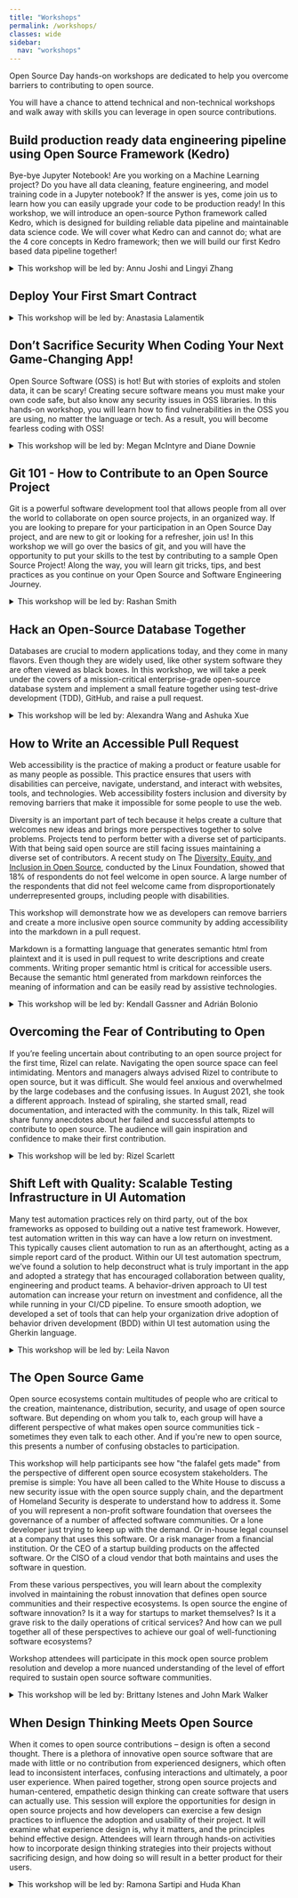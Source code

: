 ```yaml
---
title: "Workshops"
permalink: /workshops/
classes: wide
sidebar:
  nav: "workshops"
---
```


Open Source Day hands-on workshops are dedicated to help you overcome barriers to contributing to open source. 

You will have a chance to attend technical and non-technical workshops and walk away with skills you can leverage in open source contributions.


## Build production ready data engineering pipeline using Open Source Framework (Kedro)

Bye-bye Jupyter Notebook! Are you working on a Machine Learning project? Do you have all data cleaning, feature engineering, and model training code in a Jupyter notebook? If the answer is yes, come join us to learn how you can easily upgrade your code to be production ready! In this workshop, we will introduce an open-source Python framework called Kedro, which is designed for building reliable data pipeline and maintainable data science code. We will cover what Kedro can and cannot do; what are the 4 core concepts in Kedro framework; then we will build our first Kedro based data pipeline together!

<details>
  <summary>This workshop will be led by: Annu Joshi and Lingyi Zhang</summary>

  <br>
    Bio: Annu is a data engineer building analytics solutions at QuantumBlack, AI by Mckinsey. Her experience involves building distributed data pipelines on complex data systems across diverse problem domains. She has a passion for enabling others to learn and grow. She’s also been helping with the organization of Grace Hopper Celebration for the last 3 years in various forms.

  <br><br>
    Bio: Lingyi is a data engineer @QuantumBlack, AI by Mckinsey. Her primary focus is to build reliable and sustainable data solutions to enable ML and AI across different sectors, such as Basic materials, Telecom, Retail, Pharma. She is passionate about solving data challenges, such as big data, geo-spatial data, time-series data. Her current learning interest is MLOps, DevOps, and DataOps on cloud.
</details>

## Deploy Your First Smart Contract

<details>
  <summary>This workshop will be led by: Anastasia Lalamentik</summary>

  <br>
    Bio: Anastasia Lalamentik
</details>

## Don’t Sacrifice Security When Coding Your Next Game-Changing App!

Open Source Software (OSS) is hot! But with stories of exploits and stolen data, it can be scary! Creating secure software means you must make your own code safe, but also know any security issues in OSS libraries. In this hands-on workshop, you will learn how to find vulnerabilities in the OSS you are using, no matter the language or tech. As a result, you will become fearless coding with OSS!

<details>
  <summary>This workshop will be led by: Megan McIntyre and Diane Downie</summary>

  <br>
    Bio: <a href="https://www.linkedin.com/in/mjmcintyre/">Megan McIntyre</a> is a Senior Software Engineering Manager for the Black Duck product in the Software Integrity Group at Synopsys, starting in 2010. During her tenure, she has worked with numerous customers to understand their use of Open Source Software, and its potential security vulnerabilities.  In addition, Megan has made it her personal goal to transform the software industry into a safe and welcoming environment for women of all abilities and backgrounds—recognizing the value of the perspectives women bring to the table.  

  <br><br>
    Bio: <a href="https://www.linkedin.com/in/dianedownie/">Diane Downie</a> is a Software Architect for the Software Integrity Group at Synopsys.  There she oversees the Black Duck Knowledge Base of Open Source Software Components, Licenses, and Vulnerabilities.  Throughout her career, Diane has built enterprise software solutions for small startups to large corporations.  She has become accustomed to being the only woman in the room and has learned how to garner respect in those situations.  As a first-time attendee at GHC18 Diane was inspired by the experience and became determined to use her leadership skills to promote and support women in technology. 
</details>


## Git 101 - How to Contribute to an Open Source Project

Git is a powerful software development tool that allows people from all over the world to collaborate on open source projects, in an organized way. If you are looking to prepare for your participation in an  Open Source Day project, and are new to git or looking for a refresher, join us! In this workshop we will go over the basics of git, and you will have the opportunity to put your skills to the test by contributing to a sample Open Source Project! Along the way, you will learn git tricks, tips, and best practices as you continue on your Open Source and Software Engineering Journey. 

<details>
  <summary>This workshop will be led by: Rashan Smith</summary>

  <br>
    Bio: Rashan Smith is currently a Software Engineering Consultant at Red Hat. Her experience spans areas such as Enterprise Application Development, Cloud Computing, and DevOps. In her free time, she works on Blockchain side projects, and participates in hackathons and conferences as a participant and/or mentor. She is passionate about increasing representation in tech, and helping others navigate their tech journey. Rashan is a former GHC16 Scholar where she also attended her first Open Source Day event.  
</details>


## Hack an Open-Source Database Together

Databases are crucial to modern applications today, and they come in many flavors. Even though they are widely used, like other system software they are often viewed as black boxes. In this workshop, we will take a peek under the covers of a mission-critical enterprise-grade open-source database system and implement a small feature together using test-drive development (TDD), GitHub, and raise a pull request.

<details>
  <summary>This workshop will be led by: Alexandra Wang and Ashuka Xue</summary>

  <br>
    Bio: Alex is a Software Engineer at VMware. She works on the Greenplum open source MPP database. In the past five years she has worked in many areas of the database kernel, including query optimization and execution, catalog and storage, distributed transaction, partitioning, WAL replication, etc., as well as building tools and infrastructure for CI/CD, performance testing and release engineering. Alex has worked with many teams and has led the query performance acceleration team. She is experienced in cooperating cross-team/cross-geo and is working closely with product managers, engineering managers, field engineers and technical writers. She loves TDD and pair programming. Alex holds an MS in Information Technology from Carnegie Mellon University School of Computer Science.
</details>


## How to Write an Accessible Pull Request

Web accessibility is the practice of making a product or feature usable for as many people as possible. This practice ensures that users with disabilities can perceive, navigate, understand, and interact with websites, tools, and technologies. Web accessibility fosters inclusion and diversity by removing barriers that make it impossible for some people to use the web.

Diversity is an important part of tech because it helps create a culture that welcomes new ideas and brings more perspectives together to solve problems. Projects tend to perform better with a diverse set of participants. With that being said open source are still facing issues maintaining a diverse set of contributors. A recent study on The [Diversity, Equity, and Inclusion in Open Source](https://linuxfoundation.org/tools/the-2021-linux-foundation-report-on-diversity-equity-and-inclusion-in-open-source/), conducted by the Linux Foundation, showed that 18% of respondents do not feel welcome in open source. A large number of the respondents that did not feel welcome came from disproportionately underrepresented groups, including people with disabilities.

This workshop will demonstrate how we as developers can remove barriers and create a more inclusive open source community by adding accessibility into the markdown in a pull request.

Markdown is a formatting language that generates semantic html from plaintext and it is used in pull request to write descriptions and create comments. Writing proper semantic html is critical for accessible users. Because the semantic html generated from markdown reinforces the meaning of information and can be easily read by assistive technologies.

<details>
  <summary>This workshop will be led by: Kendall Gassner and Adrián Bolonio</summary>

  <br>
    Bio: Kendall Gassner is an Accessibility Software Engineer at Github. She became passionate about accessibility while working to make an inclusive drag-and-drop feature early on in her career. Her passion led her to become a Certified Professional in Web Accessibility  and Certified Professional in Accessibility Core Competencies. Outside of work she loves spending time painting and hiking. 

  <br><br>
    Bio: Adrián Bolonio is an Accessibility Software Engineer working at GitHub as part of a talented, diverse, and motivated team that will work on making GitHub and the Internet a better and more accessible place for everyone. When he is not at the office he enjoys a good read, working his way through any delicious recipe, and indulging his love for travelling to new places.
</details>

## Overcoming the Fear of Contributing to Open

If you’re feeling uncertain about contributing to an open source project for the first time, Rizel can relate. Navigating the open source space can feel intimidating. Mentors and managers always advised Rizel to contribute to open source, but it was difficult. She would feel anxious and overwhelmed by the large codebases and the confusing issues. In August 2021, she took a different approach. Instead of spiraling, she started small, read documentation, and interacted with the community. In this talk, Rizel will share funny anecdotes about her failed and successful attempts to contribute to open source. The audience will gain inspiration and confidence to make their first contribution.

<details>
  <summary>This workshop will be led by: Rizel Scarlett</summary>

  <br>
    Bio: Rizel is a Developer Advocate at GitHub. She moonlights as the Director of Programs at G{Code} House, an organization aimed at teaching women of color and non-binary people of color to code. Rizel believes in leveraging vulnerability, honesty, and kindness as means to educate early-career developers.
</details>


## Shift Left with Quality: Scalable Testing Infrastructure in UI Automation

Many test automation practices rely on third party, out of the box frameworks as opposed to building out a native test framework. However, test automation written in this way can have a low return on investment. This typically causes client automation to run as an afterthought, acting as a simple report card of the product. Within our UI test automation spectrum, we’ve found a solution to help deconstruct what is truly important in the app and adopted a strategy that has encouraged collaboration between quality, engineering and product teams. A behavior-driven approach to UI test automation can increase your return on investment and confidence, all the while running in your CI/CD pipeline. To ensure smooth adoption, we developed a set of tools that can help your organization drive adoption of behavior driven development (BDD) within UI test automation using the Gherkin language.
 
<details>
  <summary>This workshop will be led by: Leila Navon</summary>

  <br>
    Bio: Leila Navon is currently a Senior Engineering Manager at SiriusXM+Pandora. She has 10 years of experience spanning startups to large-cap companies. Leila currently leads a team of test automation engineers driving a culture of shared quality across the engineering organization through pragmatic test automation, influencing manual testing, quality of service, and overall CI/CD confidence. Before her career in tech, she worked as a sound designer on major motion picture films and owned a calligraphy business.
</details>

## The Open Source Game

Open source ecosystems contain multitudes of people who are critical to the creation, maintenance, distribution, security, and usage of open source software. But depending on whom you talk to, each group will have a different perspective of what makes open source communities tick - sometimes they even talk to each other. And if you're new to open source, this presents a number of confusing obstacles to participation. 

This workshop will help participants see how "the falafel gets made" from the perspective of different open source ecosystem stakeholders. The premise is simple: You have all been called to the White House to discuss a new security issue with the open source supply chain, and the department of Homeland Security is desperate to understand how to address it. Some of you will represent a non-profit software foundation that oversees the governance of a number of affected software communities. Or a lone developer just trying to keep up with the demand. Or in-house legal counsel at a company that uses this software. Or a risk manager from a financial institution. Or the CEO of a startup building products on the affected software. Or the CISO of a cloud vendor that both maintains and uses the software in question. 

From these various perspectives, you will learn about the complexity involved in maintaining the robust innovation that defines open source communities and their respective ecosystems. Is open source the engine of software innovation? Is it a way for startups to market themselves? Is it a grave risk to the daily operations of critical services? And how can we pull together all of these perspectives to achieve our goal of well-functioning software ecosystems?

Workshop attendees will participate in this mock open source problem resolution and develop a more nuanced understanding of the level of effort required to sustain open source software communities.

<details>
  <summary>This workshop will be led by: Brittany Istenes and John Mark Walker</summary>

  <br>
    Bio: Brittany Istenes
  <br><br>
    Bio: A long-time open source product, community, and ecosystem expert, John Mark has built numerous enterprise software communities, launched new product initiatives, and implemented collaborative processes with internal as well as external stakeholders. A recognized thought leader, he wrote the provocative article "There is no Open Source Community" (http://johnmark.org/tinosc.html) and has spoken at numerous conferences on the subject of open source community engagement and product strategy.
</details>


## When Design Thinking Meets Open Source

When it comes to open source contributions – design is often a second thought. There is a plethora of innovative open source software that are made with little or no contribution from experienced designers, which often lead to inconsistent interfaces, confusing interactions and ultimately, a poor user experience. When paired together, strong open source projects and human-centered, empathetic design thinking can create software that users can actually use. This session will explore the opportunities for design in open source projects and how developers can exercise a few design practices to influence the adoption and usability of their project. It will examine what experience design is, why it matters, and the principles behind effective design. Attendees will learn through hands-on activities how to incorporate design thinking strategies into their projects without sacrificing design, and how doing so will result in a better product for their users.

<details>
  <summary>This workshop will be led by: Ramona Sartipi and Huda Khan</summary>

  <br>
    Bio: Ramona is a lead UX Designer on Watson Assistant at IBM, focused on delivering more value and functionality to cognitive assistants to help client’s businesses grow. She works in a diverse team of designers, engineers and product managers working towards creating user-centric products that provide meaning and purpose in people's everyday lives. Ramona believes that technology has the power to build strong communities and create a more inclusive world. She enjoys empathizing with people and crafting digital experiences that both empower users and boost business growth. Ramona is a proud alumna of the York University, where she earned a degree in Computer Science and Psychology. She was the President of Women in Science and Engineering where she led a team in organizing the largest all-female hackathon in Canada.
</details>
